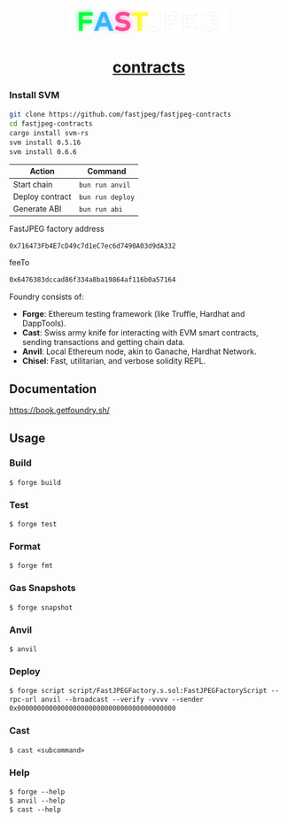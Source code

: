 <div align="center">
<picture>
  <source media="(prefers-color-scheme: dark)" srcset="https://raw.githubusercontent.com/fastjpeg/.github/refs/heads/main/fastjpeg-wordmark.svg" style="max-height: 48px;">
  <img alt="fastjpeg" src="https://raw.githubusercontent.com/fastjpeg/.github/refs/heads/main/fastjpeg-wordmark.svg" style="max-height: 48px;">
</picture>
<h1>
<a href="https://bun.sh/guides/install/workspaces">contracts</a>
</h1>
</div>


### Install SVM

```sh
git clone https://github.com/fastjpeg/fastjpeg-contracts
cd fastjpeg-contracts
cargo install svm-rs
svm install 0.5.16
svm install 0.6.6
```

| Action          | Command          |
|-----------------|------------------|
| Start chain     | `bun run anvil`  |
| Deploy contract | `bun run deploy` |
| Generate ABI    | `bun run abi`    |

FastJPEG factory address

```sh
0x716473Fb4E7cD49c7d1eC7ec6d7490A03d9dA332
```

feeTo

```sh
0x6476383dccad86f334a8ba19864af116b0a57164
```

Foundry consists of:

-   **Forge**: Ethereum testing framework (like Truffle, Hardhat and DappTools).
-   **Cast**: Swiss army knife for interacting with EVM smart contracts, sending transactions and getting chain data.
-   **Anvil**: Local Ethereum node, akin to Ganache, Hardhat Network.
-   **Chisel**: Fast, utilitarian, and verbose solidity REPL.

## Documentation

https://book.getfoundry.sh/

## Usage

### Build

```shell
$ forge build
```

### Test

```shell
$ forge test
```

### Format

```shell
$ forge fmt
```

### Gas Snapshots

```shell
$ forge snapshot
```

### Anvil

```shell
$ anvil
```

### Deploy

```shell
$ forge script script/FastJPEGFactory.s.sol:FastJPEGFactoryScript --rpc-url anvil --broadcast --verify -vvvv --sender 0x0000000000000000000000000000000000000000
```

### Cast

```shell
$ cast <subcommand>
```

### Help

```shell
$ forge --help
$ anvil --help
$ cast --help
```

